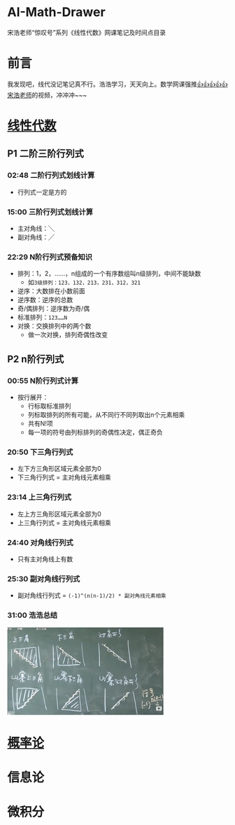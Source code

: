 # AI-Math-Drawer
宋浩老师“惊叹号”系列《线性代数》网课笔记及时间点目录

# 前言
我发现吧，线代没记笔记真不行。浩浩学习，天天向上。数学网课强推[👍👍👍👍👍宋浩老师](https://space.bilibili.com/66607740)的视频，冲冲冲~~~

# [线性代数](https://www.bilibili.com/video/av29971113)
## P1 二阶三阶行列式
### 02:48 二阶行列式划线计算
- 行列式一定是方的
### 15:00 三阶行列式划线计算
- 主对角线：╲
- 副对角线：╱
### 22:29 N阶行列式预备知识
- 排列：1，2，……，n组成的一个有序数组叫n级排列，中间不能缺数
  - 如`3级排列：123，132，213，231，312，321`
- 逆序：大数排在小数前面
- 逆序数：逆序的总数
- 奇/偶排列：逆序数为奇/偶
- 标准排列：`123……N`
- 对换：交换排列中的两个数
  - 做一次对换，排列奇偶性改变
## P2 n阶行列式
### 00:55 N阶行列式计算
- 按行展开：
  - 行标取标准排列
  - 列标取排列的所有可能，从不同行不同列取出n个元素相乘
  - 共有N!项
  - 每一项的符号由列标排列的奇偶性决定，偶正奇负
### 20:50 下三角行列式
- 左下方三角形区域元素全部为0
- 下三角行列式 = 主对角线元素相乘
### 23:14 上三角行列式
- 左上方三角形区域元素全部为0
- 上三角行列式 = 主对角线元素相乘
### 24:40 对角线行列式
- 只有主对角线上有数
### 25:30 副对角线行列式
- 副对角线行列式 = `(-1)^(n(n-1)/2) * 副对角线元素相乘`
### 31:00 浩浩总结
![](三角行列式.jpg)

# [概率论](https://www.bilibili.com/video/av66766657)

# 信息论

# 微积分
